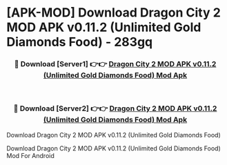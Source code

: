 # [APK-MOD] Download Dragon City 2 MOD APK v0.11.2 (Unlimited Gold Diamonds Food) - 283gq


<div align="center">
<h3>🔴 Download [Server1] 👉👉 <a href="https://apk-comot.site?title=Dragon_City_2_MOD_APK_v0.11.2_(Unlimited_Gold_Diamonds_Food)">Dragon City 2 MOD APK v0.11.2 (Unlimited Gold Diamonds Food) Mod Apk</a></h3><br>
<h3>🔴 Download [Server2] 👉👉 <a href="https://apk-comot.site?title=Dragon_City_2_MOD_APK_v0.11.2_(Unlimited_Gold_Diamonds_Food)">Dragon City 2 MOD APK v0.11.2 (Unlimited Gold Diamonds Food) Mod Apk</a></h3>
</div>



Download Dragon City 2 MOD APK v0.11.2 (Unlimited Gold Diamonds Food) 

Download Dragon City 2 MOD APK v0.11.2 (Unlimited Gold Diamonds Food) Mod For Android